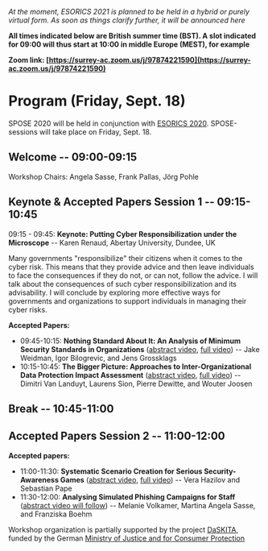 
*At the moment, ESORICS 2021 is planned to be held in a hybrid or purely virtual form. As soon as things clarify further, it will be announced here*

**All times indicated below are British summer time (BST). A slot indicated for 09:00 will thus start at 10:00 in middle Europe (MEST), for example**

**Zoom link: [https://surrey-ac.zoom.us/j/97874221590](https://surrey-ac.zoom.us/j/97874221590)**

# Program (Friday, Sept. 18)

SPOSE 2020 will be held in conjunction with [ESORICS 2020](https://www.surrey.ac.uk/esorics-2020). SPOSE-sessions will take place on Friday, Sept. 18.

## Welcome -- 09:00-09:15

Workshop Chairs: Angela Sasse, Frank Pallas, Jörg Pohle

## Keynote & Accepted Papers Session 1 -- 09:15-10:45

09:15 - 09:45: **Keynote: Putting Cyber Responsibilization under the Microscope** -- Karen Renaud, Abertay University, Dundee, UK

Many governments "responsibilize" their citizens when it comes to the cyber risk. This means that they provide advice and then leave individuals to face the consequences if they do not, or can not, follow the advice. I will talk about the consequences of such cyber responsibilization and its advisability. I will conclude by exploring more effective ways for governments and organizations to support individuals in managing their cyber risks.

**Accepted Papers:**

* 09:45-10:15: **Nothing Standard About It: An Analysis of Minimum Security Standards in Organizations** ([abstract video](https://www.youtube.com/watch?v=Mlul_uXXaoU), [full video](https://www.youtube.com/watch?v=yvMcpsko-g0)) -- Jake Weidman, Igor Bilogrevic, and Jens Grossklags
* 10:15-10:45: **The Bigger Picture: Approaches to Inter-Organizational Data Protection Impact Assessment** ([abstract video](https://youtu.be/SP-nih32yhE), [full video](https://youtu.be/nr501LSsbIE)) -- Dimitri Van Landuyt, Laurens Sion, Pierre Dewitte, and Wouter Joosen

## Break -- 10:45-11:00

## Accepted Papers Session 2 -- 11:00-12:00

**Accepted papers:**

* 11:00-11:30: **Systematic Scenario Creation for Serious Security-Awareness Games** ([abstract video](https://youtu.be/cnyHYr-xHMo), [full video](https://youtu.be/luSO44MRmMA)) -- Vera Hazilov and Sebastian Pape
* 11:30-12:00: **Analysing Simulated Phishing Campaigns for Staff** ([abstract video will follow]()) -- Melanie Volkamer, Martina Angela Sasse, and Franziska Boehm

Workshop organization is partially supported by the project [DaSKITA](https://www.ise.tu-berlin.de/menue/projekte/daskita/), funded by the German [Ministry of Justice and for Consumer Protection](https://www.bmjv.de)
